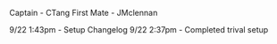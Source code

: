 Captain - CTang
First Mate - JMclennan

9/22 1:43pm - Setup Changelog
9/22 2:37pm - Completed trival setup